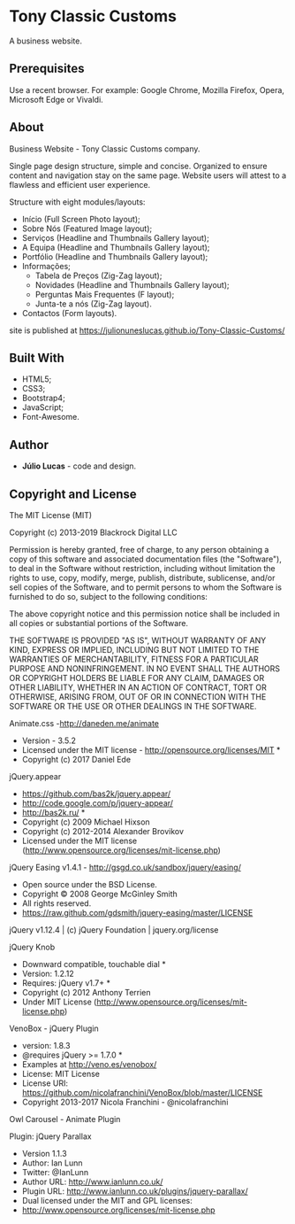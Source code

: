 # Tony Classic Customs
A business website.

## Prerequisites
Use a recent browser. For example: Google Chrome, Mozilla Firefox, Opera, Microsoft Edge or Vivaldi.

## About

Business Website - Tony Classic Customs company.

Single page design structure, simple and concise. Organized to ensure content and navigation stay on the same page. 
Website users will attest to a flawless and efficient user experience.

Structure with eight modules/layouts:

- Início (Full Screen Photo layout);
- Sobre Nós	(Featured Image layout);
- Serviços (Headline and Thumbnails Gallery layout);
- A Equipa (Headline and Thumbnails Gallery layout);
- Portfólio (Headline and Thumbnails Gallery layout);
- Informações;
  - Tabela de Preços (Zig-Zag layout);
  - Novidades (Headline and Thumbnails Gallery layout);
  - Perguntas Mais Frequentes (F layout);
  - Junta-te a nós (Zig-Zag layout).
- Contactos (Form layouts).

site is published at  https://julionuneslucas.github.io/Tony-Classic-Customs/

## Built With

- HTML5; 
- CSS3; 
- Bootstrap4;  
- JavaScript;
- Font-Awesome.

## Author

- **Júlio Lucas** - code and design.

## Copyright and License

The MIT License (MIT)

Copyright (c) 2013-2019 Blackrock Digital LLC

Permission is hereby granted, free of charge, to any person obtaining a copy of this software and associated documentation files (the "Software"), to deal in the Software without restriction, including without limitation the rights to use, copy, modify, merge, publish, distribute, sublicense, and/or sell copies of the Software, and to permit persons to whom the Software is furnished to do so, subject to the following conditions:

The above copyright notice and this permission notice shall be included in all copies or substantial portions of the Software.

THE SOFTWARE IS PROVIDED "AS IS", WITHOUT WARRANTY OF ANY KIND, EXPRESS OR IMPLIED, INCLUDING BUT NOT LIMITED TO THE WARRANTIES OF MERCHANTABILITY, FITNESS FOR A PARTICULAR PURPOSE AND NONINFRINGEMENT. IN NO EVENT SHALL THE AUTHORS OR COPYRIGHT HOLDERS BE LIABLE FOR ANY CLAIM, DAMAGES OR OTHER LIABILITY, WHETHER IN AN ACTION OF CONTRACT, TORT OR OTHERWISE, ARISING FROM, OUT OF OR IN CONNECTION WITH THE SOFTWARE OR THE USE OR OTHER DEALINGS IN THE SOFTWARE.

Animate.css -http://daneden.me/animate
 * Version - 3.5.2
 * Licensed under the MIT license - http://opensource.org/licenses/MIT *
 * Copyright (c) 2017 Daniel Ede

jQuery.appear
 * https://github.com/bas2k/jquery.appear/
 * http://code.google.com/p/jquery-appear/
 * http://bas2k.ru/ *
 * Copyright (c) 2009 Michael Hixson
 * Copyright (c) 2012-2014 Alexander Brovikov
 * Licensed under the MIT license (http://www.opensource.org/licenses/mit-license.php)
 
 jQuery Easing v1.4.1 - http://gsgd.co.uk/sandbox/jquery/easing/
 * Open source under the BSD License.
 * Copyright © 2008 George McGinley Smith
 * All rights reserved.
 * https://raw.github.com/gdsmith/jquery-easing/master/LICENSE
 
 jQuery v1.12.4 | (c) jQuery Foundation | jquery.org/license
 
 jQuery Knob
 * Downward compatible, touchable dial *
 * Version: 1.2.12
 * Requires: jQuery v1.7+ *
 * Copyright (c) 2012 Anthony Terrien
 * Under MIT License (http://www.opensource.org/licenses/mit-license.php)
 
  VenoBox - jQuery Plugin
 * version: 1.8.3
 * @requires jQuery >= 1.7.0 *
 * Examples at http://veno.es/venobox/
 * License: MIT License
 * License URI: https://github.com/nicolafranchini/VenoBox/blob/master/LICENSE
 * Copyright 2013-2017 Nicola Franchini - @nicolafranchini
 
 Owl Carousel - Animate Plugin
 
Plugin: jQuery Parallax
* Version 1.1.3
* Author: Ian Lunn
* Twitter: @IanLunn
* Author URL: http://www.ianlunn.co.uk/
* Plugin URL: http://www.ianlunn.co.uk/plugins/jquery-parallax/
* Dual licensed under the MIT and GPL licenses:
* http://www.opensource.org/licenses/mit-license.php
